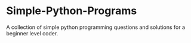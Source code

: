 # Simple-Python-Programs
A collection of simple python programming questions and solutions for a beginner level coder.
